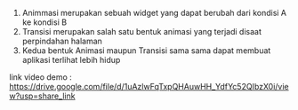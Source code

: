 1. Animmasi merupakan sebuah widget yang dapat berubah dari kondisi A ke kondisi B
2. Transisi merupakan salah satu bentuk animasi yang terjadi disaat perpindahan halaman
3. Kedua bentuk Animasi maupun Transisi sama sama dapat membuat aplikasi terlihat lebih hidup

link video demo : https://drive.google.com/file/d/1uAzlwFqTxpQHAuwHH_YdfYc52QIbzX0i/view?usp=share_link
